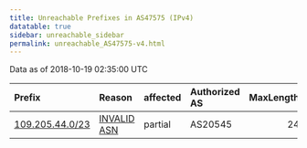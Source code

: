 ```yaml
---
title: Unreachable Prefixes in AS47575 (IPv4)
datatable: true
sidebar: unreachable_sidebar
permalink: unreachable_AS47575-v4.html
---
```


Data as of 2018-10-19 02:35:00 UTC


<div class="datatable-begin"></div>

| Prefix                                                   | Reason                                                                                                 | affected   | Authorized AS   |   MaxLength | Anchor                                         |   unreachable /24s |
|:---------------------------------------------------------|:-------------------------------------------------------------------------------------------------------|:-----------|:----------------|------------:|:-----------------------------------------------|-------------------:|
| [109.205.44.0/23](https://stat.ripe.net/109.205.44.0/23) | [INVALID ASN](https://rpki-validator.ripe.net/announcement-preview?asn=AS47575&prefix=109.205.44.0/23) | partial    | AS20545         |          24 | [RIPE](unreachable_RIPE_NCC_RPKI_Root-v4.html) |                  2 |

<div class="datatable-end"></div>